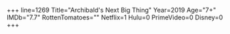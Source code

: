 +++
line=1269
Title="Archibald's Next Big Thing"
Year=2019
Age="7+"
IMDb="7.7"
RottenTomatoes=""
Netflix=1
Hulu=0
PrimeVideo=0
Disney=0
+++

